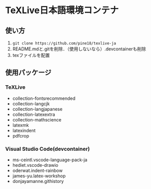 # TeXLive日本語環境コンテナ

## 使い方

1. `git clone https://github.com/pine18/texlive-ja`
2. README.mdと.gitを削除．（使用しないなら）.devcontainerも削除
3. texファイルを配置

## 使用パッケージ

### TeXLive

- collection-fontsrecommended
- collection-langcjk
- collection-langjapanese
- collection-latexextra
- collection-mathscience
- latexmk
- latexindent
- pdfcrop

### Visual Studio Code(devcontainer)

- ms-ceintl.vscode-language-pack-ja
- hediet.vscode-drawio
- oderwat.indent-rainbow
- james-yu.latex-workshop
- donjayamanne.githistory
